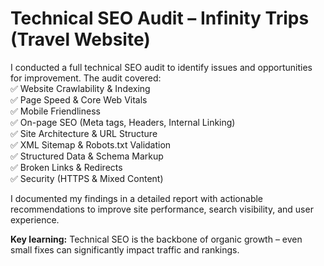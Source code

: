 #  Technical SEO Audit – Infinity Trips (Travel Website)

I conducted a full technical SEO audit to identify issues and opportunities for improvement. The audit covered:  
✅ Website Crawlability & Indexing  
✅ Page Speed & Core Web Vitals  
✅ Mobile Friendliness  
✅ On-page SEO (Meta tags, Headers, Internal Linking)  
✅ Site Architecture & URL Structure  
✅ XML Sitemap & Robots.txt Validation  
✅ Structured Data & Schema Markup  
✅ Broken Links & Redirects  
✅ Security (HTTPS & Mixed Content)  

 I documented my findings in a detailed report with actionable recommendations to improve site performance, search visibility, and user experience.  

 **Key learning:** Technical SEO is the backbone of organic growth – even small fixes can significantly impact traffic and rankings.  
